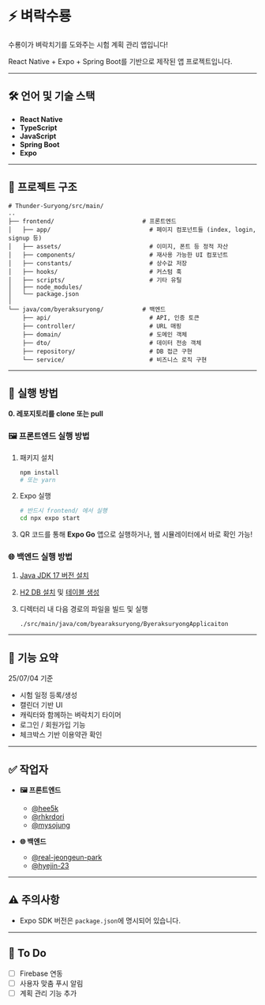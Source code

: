 # ⚡️ 벼락수룡

수룡이가 벼락치기를 도와주는 시험 계획 관리 앱입니다!

React Native + Expo + Spring Boot를 기반으로 제작된 앱 프로젝트입니다.

---

## 🛠 언어 및 기술 스택

- **React Native**
- **TypeScript**
- **JavaScript**
- **Spring Boot**
- **Expo**

---

## 📁 프로젝트 구조

```
# Thunder-Suryong/src/main/
..
├── frontend/                         # 프론트엔드
│   ├── app/                            # 페이지 컴포넌트들 (index, login, signup 등)
│   ├── assets/                         # 이미지, 폰트 등 정적 자산
│   ├── components/                     # 재사용 가능한 UI 컴포넌트
│   ├── constants/                      # 상수값 저장
│   ├── hooks/                          # 커스텀 훅
│   ├── scripts/                        # 기타 유틸
│   ├── node_modules/                  
│   └── package.json      
│
└── java/com/byeraksuryong/           # 백엔드
    ├── api/                            # API, 인증 토큰
    ├── controller/                     # URL 매핑
    ├── domain/                         # 도메인 객체
    ├── dto/                            # 데이터 전송 객체
    ├── repository/                     # DB 접근 구현
    └── service/                        # 비즈니스 로직 구현

```

---

## 🚀 실행 방법

**0. 레포지토리를 clone 또는 pull**

### 🖼️ 프론트엔드 실행 방법
   1. 패키지 설치
      ```bash
      npm install
      # 또는 yarn
      ```

   2. Expo 실행

      ```bash
      # 반드시 frontend/ 에서 실행
      cd npx expo start
      ```

   3. QR 코드를 통해 **Expo Go** 앱으로 실행하거나, 웹 시뮬레이터에서 바로 확인 가능!

### 🌐️️️ 백엔드 실행 방법
   1. [Java JDK 17 버전 설치](https://www.oracle.com/java/technologies/javase/jdk17-archive-downloads.html)
      

   2. [H2 DB 설치](https://www.h2database.com/html/download.html) 및 [테이블 생성](https://github.com/real-jeongeun-park/Thunder-Suryong/tree/master/sql)


   3. 디렉터리 내 다음 경로의 파일을 빌드 및 실행 
      ```
      ./src/main/java/com/byearaksuryong/ByeraksuryongApplicaiton
      ```
---

## 🧪 기능 요약

25/07/04 기준

- 시험 일정 등록/생성
- 캘린더 기반 UI
- 캐릭터와 함께하는 벼락치기 타이머
- 로그인 / 회원가입 기능
- 체크박스 기반 이용약관 확인

---

## ✅ 작업자

- **🖼️ 프론트엔드**
    - [@hee5k](https://github.com/hee5k)
    - [@rhkrdori](https://github.com/rhkrdori)
    - [@mysojung](https://github.com/mysojung)

- **🌐️ 백엔드**
    - [@real-jeongeun-park](https://github.com/real-jeongeun-park)
    - [@hyejin-23](https://github.com/hyejin-23)

---

## ⚠️ 주의사항

- Expo SDK 버전은 `package.json`에 명시되어 있습니다.

---

## 📌 To Do

- [ ] Firebase 연동
- [ ] 사용자 맞춤 푸시 알림
- [ ] 계획 관리 기능 추가
